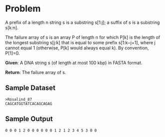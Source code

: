# Problem

A prefix of a length n string s is a substring s[1:j]; a suffix of s is a substring s[k:n].

The failure array of s is an array P of length n for which P[k] is the length of the longest substring s[j:k] that is equal to some prefix s[1:k−j+1], where j cannot equal 1 (otherwise, P[k] would always equal k). By convention, P[1]=0.

**Given**: A DNA string s (of length at most 100 kbp) in FASTA format.

**Return**: The failure array of s.

## Sample Dataset

```
>Rosalind_87
CAGCATGGTATCACAGCAGAG
```

## Sample Output

```
0 0 0 1 2 0 0 0 0 0 0 1 2 1 2 3 4 5 3 0 0
```
